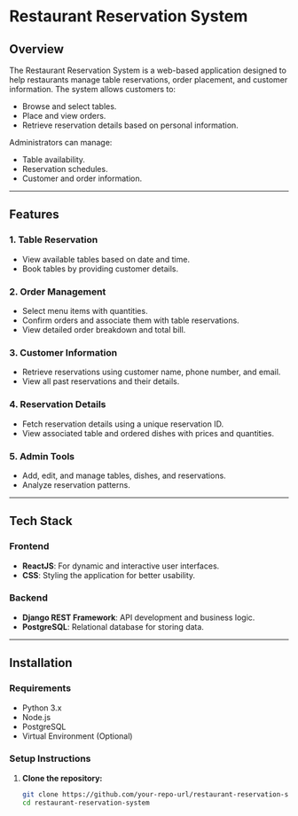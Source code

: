 # Restaurant Reservation System

## **Overview**
The Restaurant Reservation System is a web-based application designed to help restaurants manage table reservations, order placement, and customer information. The system allows customers to:
- Browse and select tables.
- Place and view orders.
- Retrieve reservation details based on personal information.

Administrators can manage:
- Table availability.
- Reservation schedules.
- Customer and order information.

---

## **Features**
### **1. Table Reservation**
- View available tables based on date and time.
- Book tables by providing customer details.

### **2. Order Management**
- Select menu items with quantities.
- Confirm orders and associate them with table reservations.
- View detailed order breakdown and total bill.

### **3. Customer Information**
- Retrieve reservations using customer name, phone number, and email.
- View all past reservations and their details.

### **4. Reservation Details**
- Fetch reservation details using a unique reservation ID.
- View associated table and ordered dishes with prices and quantities.

### **5. Admin Tools**
- Add, edit, and manage tables, dishes, and reservations.
- Analyze reservation patterns.

---

## **Tech Stack**
### **Frontend**
- **ReactJS**: For dynamic and interactive user interfaces.
- **CSS**: Styling the application for better usability.

### **Backend**
- **Django REST Framework**: API development and business logic.
- **PostgreSQL**: Relational database for storing data.

---

## **Installation**
### **Requirements**
- Python 3.x
- Node.js
- PostgreSQL
- Virtual Environment (Optional)

### **Setup Instructions**
1. **Clone the repository:**
   ```bash
   git clone https://github.com/your-repo-url/restaurant-reservation-system.git
   cd restaurant-reservation-system
